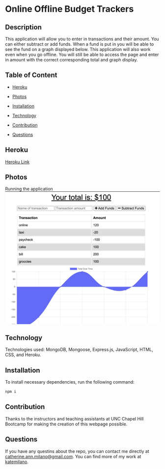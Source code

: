 # Online Offline Budget Trackers

## Description
This application will allow you to enter in transactions and their amount.  You can either subtract or add funds.  When a fund is put in you will be able to see the fund on a graph displayed below. This application will also work even when you go offline.  You will still be able to access the page and enter in amount with the correct corresponding total and graph display.

## Table of Content

* [Heroku](#Heroku)

* [Photos](#photos)

* [Installation](#installation)

* [Technology](#Technology)

* [Contribution](#contribution)

* [Questions](#questions)

## Heroku

<a href="https://onlineofflinebudgettrackers.herokuapp.com/">Heroku Link</a>

## Photos
Running the application
<img src="images/app.png">


## Technology

Technologies used: MongoDB, Mongoose, Express.js, JavaScript, HTML, CSS, and Heroku.

## Installation
To install necessary dependencies, run the following command:

```bash
npm i
```

## Contribution

Thanks to the instructors and teaching assistants at UNC Chapel Hill Bootcamp for making the creation of this webpage possible.

## Questions

If you have any questins about the repo, you can contact me directly at catherine.ann.milano@gmail.com. You can find more of my work at [katemilano](http://github.com/katemilano/).
    

